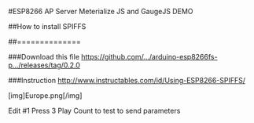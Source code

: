 #ESP8266 AP Server Meterialize JS and GaugeJS DEMO


##How to install SPIFFS 


##==============


###Download this file https://github.com/…/arduino-esp8266fs-p…/releases/tag/0.2.0 


###Instruction http://www.instructables.com/id/Using-ESP8266-SPIFFS/ 


[img]Europe.png[/img]


Edit #1  Press 3 Play Count to test to send parameters 
